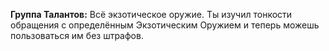 **Группа Талантов:** Всё экзотическое оружие.
Ты изучил тонкости обращения с определённым Экзотическим Оружием и теперь можешь пользоваться им без штрафов.